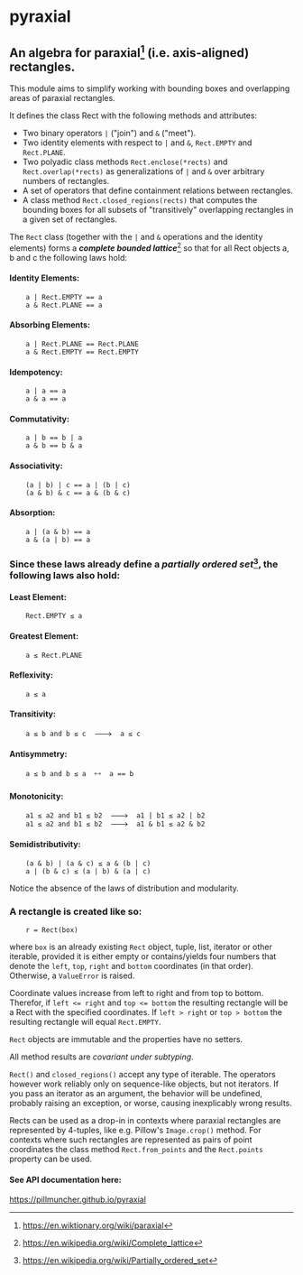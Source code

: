 # pyraxial
## An algebra for paraxial[^1] (i.e. axis-aligned) rectangles.
 
 
This module aims to simplify working with bounding boxes and overlapping areas
of paraxial rectangles.
 
 
It defines the class Rect with the following methods and attributes:
  - Two binary operators `|` ("join") and `&` ("meet").
  - Two identity elements with respect to `|` and `&`, `Rect.EMPTY` and `Rect.PLANE`.
  - Two polyadic class methods `Rect.enclose(*rects)` and `Rect.overlap(*rects)`
    as generalizations of `|` and `&` over arbitrary numbers of rectangles.
  - A set of operators that define containment relations between rectangles.
  - A class method `Rect.closed_regions(rects)` that computes the bounding boxes
    for all subsets of "transitively" overlapping rectangles in a given set of
    rectangles.
 
 
The `Rect` class (together with the `|` and `&` operations and the identity elements)
forms a ***complete bounded lattice***[^2] so that for all Rect objects a, b and c the
following laws hold:
 
#### Identity Elements:
```
    a | Rect.EMPTY == a
    a & Rect.PLANE == a
```
 
#### Absorbing Elements:
```
    a | Rect.PLANE == Rect.PLANE
    a & Rect.EMPTY == Rect.EMPTY
```
 
#### Idempotency:

```
    a | a == a
    a & a == a
```
 
#### Commutativity:

```
    a | b == b | a
    a & b == b & a
```
 
#### Associativity:

```
    (a | b) | c == a | (b | c)
    (a & b) & c == a & (b & c)
```
 
#### Absorption:

```
    a | (a & b) == a
    a & (a | b) == a
```
 
 
 
### Since these laws already define a *partially ordered set*[^3], the following laws also hold:
 
#### Least Element:

```
    Rect.EMPTY ≤ a
```
 
#### Greatest Element:

```
    a ≤ Rect.PLANE
```
 
#### Reflexivity:

```
    a ≤ a
```
 
#### Transitivity:

```
    a ≤ b and b ≤ c  🡒  a ≤ c
```
 
#### Antisymmetry:

```
    a ≤ b and b ≤ a  🡘  a == b
```
 
#### Monotonicity:

```
    a1 ≤ a2 and b1 ≤ b2  🡒  a1 | b1 ≤ a2 | b2
    a1 ≤ a2 and b1 ≤ b2  🡒  a1 & b1 ≤ a2 & b2
```
 
#### Semidistributivity:

```
    (a & b) | (a & c) ≤ a & (b | c)
    a | (b & c) ≤ (a | b) & (a | c)
```
 
Notice the absence of the laws of distribution and modularity.
 
 
### A rectangle is created like so:
 
```
    r = Rect(box)
```
 
where `box` is an already existing `Rect` object, tuple, list, iterator or other
iterable, provided it is either empty or contains/yields four numbers that
denote the `left`, `top`, `right` and `bottom` coordinates (in that order). Otherwise,
a `ValueError` is raised.
 
Coordinate values increase from left to right and from top to bottom.
Therefor, if `left <= right` and `top <= bottom` the resulting rectangle will be a
Rect with the specified coordinates.  If `left > right` or `top > bottom` the
resulting rectangle will equal `Rect.EMPTY`.
 
`Rect` objects are immutable and the properties have no setters.
 
All method results are *covariant under subtyping*.
 
 
`Rect()` and `closed_regions()` accept any type of iterable.  The operators however
work reliably only on sequence-like objects, but not iterators.  If you pass an
iterator as an argument, the behavior will be undefined, probably raising an
exception, or worse, causing inexplicably wrong results.
 
Rects can be used as a drop-in in contexts where paraxial rectangles are
represented by 4-tuples, like e.g. Pillow's `Image.crop()` method. For contexts
where such rectangles are represented as pairs of point coordinates the class
method `Rect.from_points` and the `Rect.points` property can be used.
 
 
[^1]: https://en.wiktionary.org/wiki/paraxial
[^2]: https://en.wikipedia.org/wiki/Complete_lattice
[^3]: https://en.wikipedia.org/wiki/Partially_ordered_set


#### See API documentation here:
https://pillmuncher.github.io/pyraxial

